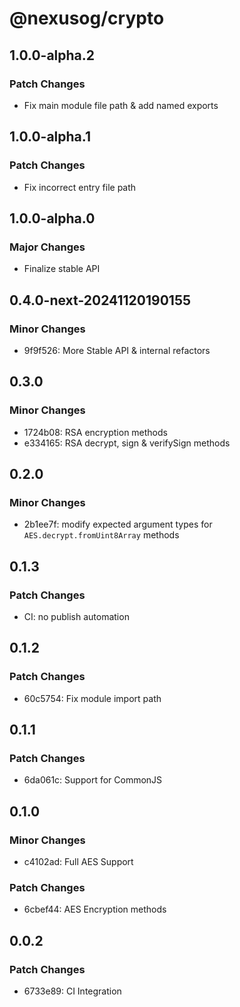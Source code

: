 # @nexusog/crypto

## 1.0.0-alpha.2

### Patch Changes

-   Fix main module file path & add named exports

## 1.0.0-alpha.1

### Patch Changes

-   Fix incorrect entry file path

## 1.0.0-alpha.0

### Major Changes

-   Finalize stable API

## 0.4.0-next-20241120190155

### Minor Changes

-   9f9f526: More Stable API & internal refactors

## 0.3.0

### Minor Changes

-   1724b08: RSA encryption methods
-   e334165: RSA decrypt, sign & verifySign methods

## 0.2.0

### Minor Changes

-   2b1ee7f: modify expected argument types for `AES.decrypt.fromUint8Array` methods

## 0.1.3

### Patch Changes

-   CI: no publish automation

## 0.1.2

### Patch Changes

-   60c5754: Fix module import path

## 0.1.1

### Patch Changes

-   6da061c: Support for CommonJS

## 0.1.0

### Minor Changes

-   c4102ad: Full AES Support

### Patch Changes

-   6cbef44: AES Encryption methods

## 0.0.2

### Patch Changes

-   6733e89: CI Integration
